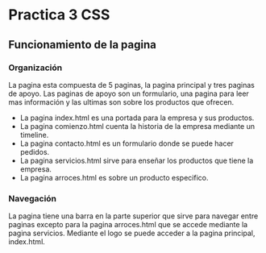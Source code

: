 # Practica 3 CSS

## Funcionamiento de la pagina

### Organización

La pagina esta compuesta de 5 paginas, la pagina principal y tres paginas de apoyo. Las paginas de apoyo son un formulario, una pagina para leer mas información y las ultimas son sobre los productos que ofrecen.

- La pagina index.html es una portada para la empresa y sus productos.
- La pagina comienzo.html cuenta la historia de la empresa mediante un timeline.
- La pagina contacto.html es un formulario donde se puede hacer pedidos.
- La pagina servicios.html sirve para enseñar los productos que tiene la empresa.
- La pagina arroces.html es sobre un producto especifico.

### Navegación

La pagina tiene una barra en la parte superior que sirve para navegar entre paginas excepto para la pagina arroces.html que se accede mediante la pagina servicios. Mediante el logo se puede acceder a la pagina principal, index.html.

